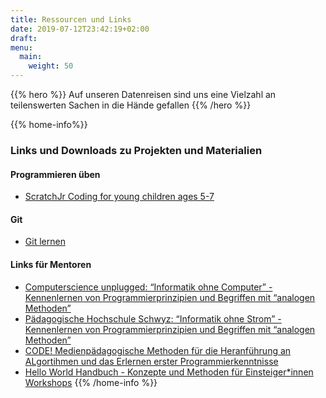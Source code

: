 ```yaml
---
title: Ressourcen und Links
date: 2019-07-12T23:42:19+02:00
draft: 
menu:
  main:
    weight: 50
---
```


{{% hero %}}
Auf unseren Datenreisen sind uns eine Vielzahl an teilenswerten Sachen in die Hände gefallen
{{% /hero %}}



{{% home-info%}}
### Links und Downloads zu Projekten und Materialien

#### Programmieren üben
* [ScratchJr Coding for young children ages 5-7](http://www.scratchjr.org/)

#### Git
* [Git lernen](https://learngitbranching.js.org/)

#### Links für Mentoren
* [Computerscience unplugged: “Informatik ohne Computer” - Kennenlernen von Programmierprinzipien und Begriffen mit “analogen Methoden”](https://csunplugged.org/de/)
* [Pädagogische Hochschule Schwyz: “Informatik ohne Strom” - Kennenlernen von Programmierprinzipien und Begriffen mit “analogen Methoden”](http://ilearnit.ch/download/InformatikohneStrom.pdf)
* [CODE! Medienpädagogische Methoden für die Heranführung an ALgortihmen und das Erlernen erster Programmierkenntnisse](https://kf-education.com/wp-content/uploads/2018/10/CODE_Handreichung_Web.pdf)
* [Hello World Handbuch - Konzepte und Methoden für Einsteiger*innen Workshops](https://jugendhackt.org/files/2018/03/001-JHHW_Handbuch_Webansicht.pdf)
{{% /home-info %}}
